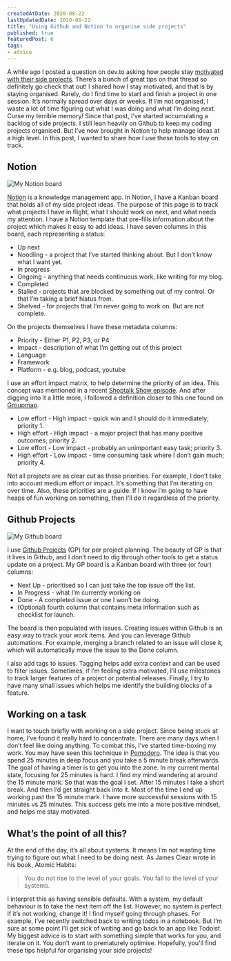 ```yaml
---
createdAtDate: 2020-08-22
lastUpdatedDate: 2020-08-22
title: "Using Github and Notion to organise side projects"
published: true
featuredPost: 6
tags:
- advice
---
```

A while ago I posted a question on dev.to asking how people stay [motivated with their side projects](https://dev.to/jonoyeong/how-do-you-stay-motivated-with-your-side-projects-4e59 "motivated with their side projects"). There’s a bunch of great tips on that thread so definitely go check that out! I shared how I stay motivated, and that is by staying organised. Rarely, do I find time to start and finish a project in one session. It’s normally spread over days or weeks. If I’m not organised, I waste a lot of time figuring out what I was doing and what I’m doing next. Curse my terrible memory! Since that post, I’ve started accumulating a backlog of side projects. I still lean heavily on Github to keep my coding projects organised. But I’ve now brought in Notion to help manage ideas at a high level. In this post, I wanted to share how I use these tools to stay on track.

## Notion

![My Notion board](https://res.cloudinary.com/jonathan-yeong/image/upload/v1598128341/personal-blog/Notion_board_qwnei0.png "My Notion board")

[Notion](https://www.notion.so/ "Notion") is a knowledge management app. In Notion, I have a Kanban board that holds all of my side project ideas. The purpose of this page is to track what projects I have in flight, what I should work on next, and what needs my attention. I have a Notion template that pre-fills information about the project which makes it easy to add ideas. I have seven columns in this board, each representing a status:

* Up next
* Noodling - a project that I’ve started thinking about. But I don’t know what I want yet.
* In progress
* Ongoing - anything that needs continuous work, like writing for my blog.
* Completed
* Stalled - projects that are blocked by something out of my control. Or that I’m taking a brief hiatus from.
* Shelved - for projects that I’m never going to work on. But are not complete.

On the projects themselves I have these metadata columns:

* Priority - Either P1, P2, P3, or P4
* Impact - description of what I’m getting out of this project
* Language
* Framework
* Platform - e.g. blog, podcast, youtube

I use an effort impact matrix, to help determine the priority of an idea. This concept was mentioned in a recent [Shoptalk Show episode](https://shoptalkshow.com/426/). And after digging into it a little more, I followed a definition closer to this one found on [Groupmap](https://www.groupmap.com/map-templates/impact-effort-matrix).

* Low effort - High impact - quick win and I should do it immediately; priority 1.
* High effort - High impact - a major project that has many positive outcomes; priority 2.
* Low effort - Low impact - probably an unimportant easy task; priority 3.
* High effort - Low impact - time consuming task where I don’t gain much; priority 4.

Not all projects are as clear cut as these priorities. For example, I don’t take into account medium effort or impact. It’s something that I’m iterating on over time. Also, these priorities are a guide. If I know I’m going to have heaps of fun working on something, then I’ll do it regardless of the priority.

## Github Projects

![My Github board](https://res.cloudinary.com/jonathan-yeong/image/upload/v1598128365/personal-blog/Github_board_p59gxk.png "My Github board")

I use [Github Projects](https://docs.github.com/en/github/managing-your-work-on-github/about-project-boards) (GP) for per project planning. The beauty of GP is that it lives in Github, and I don’t need to dig through other tools to get a status update on a project. My GP board is a Kanban board with three (or four) columns:

* Next Up - prioritised so I can just take the top issue off the list.
* In Progress - what I’m currently working on
* Done - A completed issue or one I won’t be doing.
* (Optional) fourth column that contains meta information such as checklist for launch.

The board is then populated with issues. Creating issues within Github is an easy way to track your work items. And you can leverage Github automations. For example, merging a branch related to an issue will close it, which will automatically move the issue to the Done column.

I also add tags to issues. Tagging helps add extra context and can be used to filter issues. Sometimes, if I’m feeling extra motivated, I’ll use milestones to track larger features of a project or potential releases. Finally, I try to have many small issues which helps me identify the building blocks of a feature.

## Working on a task

I want to touch briefly with working on a side project. Since being stuck at home, I’ve found it really hard to concentrate. There are many days when I don’t feel like doing anything. To combat this, I’ve started time-boxing my work. You may have seen this technique in [Pomodoro](https://en.wikipedia.org/wiki/Pomodoro_Technique). The idea is that you spend 25 minutes in deep focus and you take a 5 minute break afterwards. The goal of having a timer is to get you into the zone. In my current mental state, focusing for 25 minutes is hard. I find my mind wandering at around the 15 minute mark. So that was the goal I set. After 15 minutes I take a short break. And then I’d get straight back into it. Most of the time I end up working past the 15 minute mark. I have more successful sessions with 15 minutes vs 25 minutes. This success gets me into a more positive mindset, and helps me stay motivated.

## What’s the point of all this?

At the end of the day, it’s all about systems. It means I’m not wasting time trying to figure out what I need to be doing next. As James Clear wrote in his book, Atomic Habits:

> You do not rise to the level of your goals. You fall to the level of your systems.

I interpret this as having sensible defaults. With a system, my default behaviour is to take the next item off the list. However, no system is perfect. If it’s not working, change it! I find myself going through phases. For example, I’ve recently switched back to writing todos in a notebook. But I’m sure at some point I’ll get sick of writing and go back to an app like Todoist. My biggest advice is to start with something simple that works for you, and iterate on it. You don’t want to prematurely optimise. Hopefully, you'll find these tips helpful for organising your side projects!